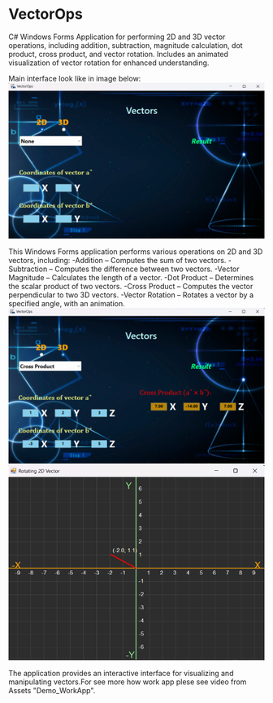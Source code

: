 # VectorOps
C# Windows Forms Application for performing 2D and 3D vector operations, including addition, subtraction, magnitude calculation, dot product, cross product, and vector rotation. Includes an animated visualization of vector rotation for enhanced understanding.

Main interface look like in image below:
![VectorOps](Assets/MainWindows.png)

This Windows Forms application performs various operations on 2D and 3D vectors, including:
  -Addition – Computes the sum of two vectors.
  -Subtraction – Computes the difference between two vectors.
  -Vector Magnitude – Calculates the length of a vector.
  -Dot Product – Determines the scalar product of two vectors.
  -Cross Product – Computes the vector perpendicular to two 3D vectors.
  -Vector Rotation – Rotates a vector by a specified angle, with an animation.
  ![VectorOps](Assets/CrossProduct_3DVector.png)
  ![VectorOps](Assets/VectorRotation_2D.png)

The application provides an interactive interface for visualizing and manipulating vectors.For see more how work app plese see video from Assets "Demo_WorkApp".

